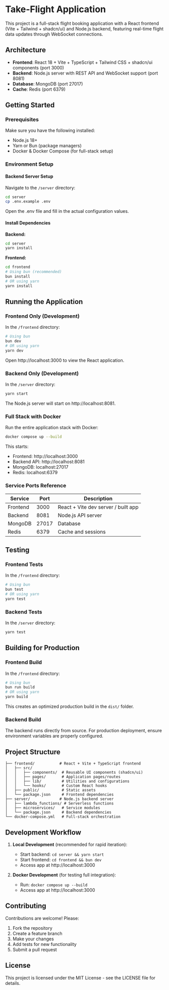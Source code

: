 # Take-Flight Application

This project is a full-stack flight booking application with a React frontend (Vite + Tailwind + shadcn/ui) and Node.js backend, featuring real-time flight data updates through WebSocket connections.

## Architecture

- **Frontend**: React 18 + Vite + TypeScript + Tailwind CSS + shadcn/ui components (port 3000)
- **Backend**: Node.js server with REST API and WebSocket support (port 8081)
- **Database**: MongoDB (port 27017)
- **Cache**: Redis (port 6379)

## Getting Started

### Prerequisites

Make sure you have the following installed:
- Node.js 18+
- Yarn or Bun (package managers)
- Docker & Docker Compose (for full-stack setup)

### Environment Setup

#### Backend Server Setup
Navigate to the `/server` directory:
```bash
cd server
cp .env.example .env
```
Open the .env file and fill in the actual configuration values.

#### Install Dependencies

**Backend:**
```bash
cd server
yarn install
```

**Frontend:**
```bash
cd frontend
# Using bun (recommended)
bun install
# OR using yarn
yarn install
```

## Running the Application

### Frontend Only (Development)
In the `/frontend` directory:
```bash
# Using bun
bun dev
# OR using yarn
yarn dev
```
Open http://localhost:3000 to view the React application.

### Backend Only (Development)
In the `/server` directory:
```bash
yarn start
```
The Node.js server will start on http://localhost:8081.

### Full Stack with Docker
Run the entire application stack with Docker:
```bash
docker compose up --build
```
This starts:
- Frontend: http://localhost:3000
- Backend API: http://localhost:8081
- MongoDB: localhost:27017
- Redis: localhost:6379

### Service Ports Reference

| Service    | Port | Description |
|------------|------|-------------|
| Frontend   | 3000 | React + Vite dev server / built app |
| Backend    | 8081 | Node.js API server |
| MongoDB    | 27017 | Database |
| Redis      | 6379 | Cache and sessions |

## Testing

### Frontend Tests
In the `/frontend` directory:
```bash
# Using bun
bun test
# OR using yarn
yarn test
```

### Backend Tests
In the `/server` directory:
```bash
yarn test
```

## Building for Production

### Frontend Build
In the `/frontend` directory:
```bash
# Using bun
bun run build
# OR using yarn
yarn build
```
This creates an optimized production build in the `dist/` folder.

### Backend Build
The backend runs directly from source. For production deployment, ensure environment variables are properly configured.

## Project Structure

```
├── frontend/           # React + Vite + TypeScript frontend
│   ├── src/
│   │   ├── components/  # Reusable UI components (shadcn/ui)
│   │   ├── pages/       # Application pages/routes
│   │   ├── lib/         # Utilities and configurations
│   │   └── hooks/       # Custom React hooks
│   ├── public/          # Static assets
│   └── package.json     # Frontend dependencies
├── server/             # Node.js backend server
│   ├── lambda_functions/ # Serverless functions
│   ├── microservices/   # Service modules
│   └── package.json     # Backend dependencies
└── docker-compose.yml   # Full-stack orchestration
```

## Development Workflow

1. **Local Development** (recommended for rapid iteration):
   - Start backend: `cd server && yarn start`
   - Start frontend: `cd frontend && bun dev`
   - Access app at http://localhost:3000

2. **Docker Development** (for testing full integration):
   - Run: `docker compose up --build`
   - Access app at http://localhost:3000

## Contributing

Contributions are welcome! Please:
1. Fork the repository
2. Create a feature branch
3. Make your changes
4. Add tests for new functionality
5. Submit a pull request

## License

This project is licensed under the MIT License - see the LICENSE file for details.
